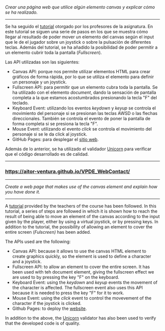 _Crear una página web que utilice algún elemento canvas y explicar cómo se ha realizado._

---

Se ha seguido el [tutorial](https://dev.to/zippcodder/complete-guide-to-building-games-in-the-browser-kp6) otorgado por los profesores de la asignatura. En este tutorial se siguen una serie de pasos en los que se muestra cómo llegar al resultado de poder mover un elemento del canvas según el input que le de el jugador sobre un joystick o sobre la pulsación de diferentes teclas. Además del tutorial, se ha añadido la posibilidad de poder permitir a un elemento cubrir toda la pantalla (_Fullscreen_). 

Las API utilizadas son las siguientes:
- Canvas API: porque nos permite utilizar elementos HTML para crear gráficos de forma rápida, por lo que se utiliza el elemento <canvas> para definir un personaje y un joystick.
- Fullscreen API: para permitir que un elemento cubra toda la pantalla. Se ha utilizado con el elemento _document_, dando la sensación de pantalla completa a la que estamos acostumbrados presionando la tecla "F" del teclado. 
- Keyboard Event: utilizando los eventos _keydown_ y _keyup_ se controla el movimiento del personaje si se presionan las teclas AWSD o las flechas direccionales. También se controla el evento de poner la pantalla de forma completa si se presiona la tecla "F". 
- Mouse Event: utilizando el evento _click_ se controla el movimiento del personaje si se le da click al joystick. 
- GitHub Pages: para desplegar el [sitio web](https://aitor-ventura.github.io/VPDE_WebContact/). 

Además de lo anterior, se ha utilizado el validador [Unicorn](https://validator.w3.org/unicorn/) para verificar que el código desarrollado es de calidad.

---

### https://aitor-ventura.github.io/VPDE_WebContact/

---

_Create a web page that makes use of the canvas element and explain how you have done it._

---

A [tutorial](https://dev.to/zippcodder/complete-guide-to-building-games-in-the-browser-kp6) provided by the teachers of the course has been followed. In this tutorial, a series of steps are followed in which it is shown how to reach the result of being able to move an element of the canvas according to the input given by the player, either by using a virtual joystick, or by pressing keys. In addition to the tutorial, the possibility of allowing an element to cover the entire screen (_Fulscreen)_ has been added.

The APIs used are the following:
- Canvas API: because it allows to use the canvas HTML element to create graphics quickly, so the <canvas> element is used to define a character and a joystick.
- Fullscreen API: to allow an element to cover the entire screen. It has been used with teh document element, giving the fullscreen effect we are used to by pressing the key "F" on the keyboard.
- Keyboard Event: using the _keydown_ and _keyup_ events the movement of the character is affected. The fullscreen event also uses this API because it is needed to press the key "F" for it to work.
- Mouse Event: using the _click_ event to control the movevement of the character if the joystick is clicked.
- Github Pages: to deploy the [website](https://aitor-ventura.github.io/VPDE_WebContact/).

In addition to the above, the [Unicorn](https://validator.w3.org/unicorn/) validator has also been used to verify that the developed code is of quality.
